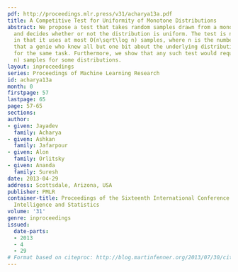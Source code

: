 ```yaml
---
pdf: http://proceedings.mlr.press/v31/acharya13a.pdf
title: A Competitive Test for Uniformity of Monotone Distributions
abstract: We propose a test that takes random samples drawn from a monotone distribution
  and decides whether or not the distribution is uniform. The test is nearly optimal
  in that it uses at most O(n\sqrt\log n) samples, where n is the number of samples
  that a genie who knew all but one bit about the underlying distribution would need
  for the same task. Furthermore, we show that any such test would require Ω(n\sqrt\log
  n) samples for some distributions.
layout: inproceedings
series: Proceedings of Machine Learning Research
id: acharya13a
month: 0
firstpage: 57
lastpage: 65
page: 57-65
sections: 
author:
- given: Jayadev
  family: Acharya
- given: Ashkan
  family: Jafarpour
- given: Alon
  family: Orlitsky
- given: Ananda
  family: Suresh
date: 2013-04-29
address: Scottsdale, Arizona, USA
publisher: PMLR
container-title: Proceedings of the Sixteenth International Conference on Artificial
  Intelligence and Statistics
volume: '31'
genre: inproceedings
issued:
  date-parts:
  - 2013
  - 4
  - 29
# Format based on citeproc: http://blog.martinfenner.org/2013/07/30/citeproc-yaml-for-bibliographies/
---
```

